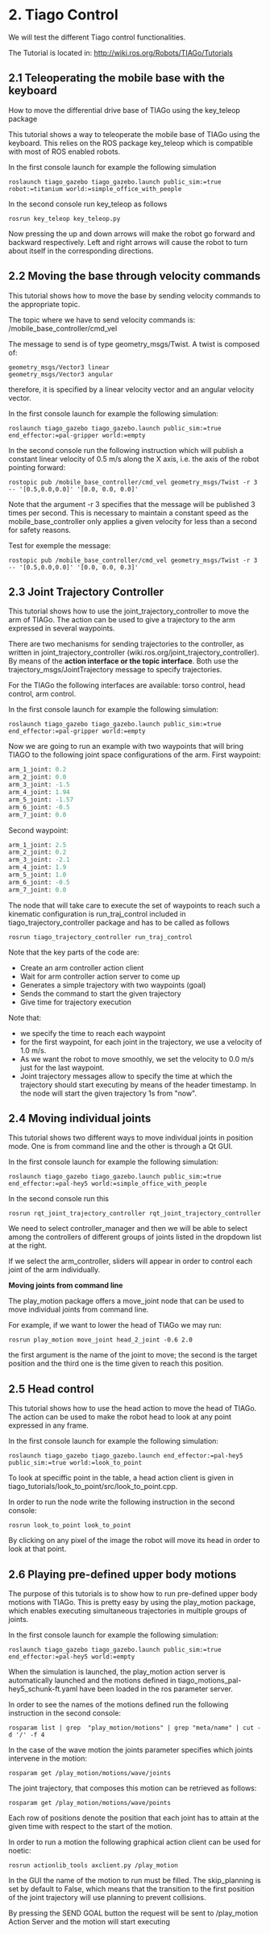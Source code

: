 # **2. Tiago Control**
We will test the different Tiago control functionalities.

The Tutorial is located in: http://wiki.ros.org/Robots/TIAGo/Tutorials

## **2.1 Teleoperating the mobile base with the keyboard**
How to move the differential drive base of TIAGo using the key_teleop package

This tutorial shows a way to teleoperate the mobile base of TIAGo using the keyboard. This relies on the ROS package key_teleop which is compatible with most of ROS enabled robots.

In the first console launch for example the following simulation
```shell
roslaunch tiago_gazebo tiago_gazebo.launch public_sim:=true robot:=titanium world:=simple_office_with_people
```
In the second console run key_teleop as follows
```shell
rosrun key_teleop key_teleop.py
```
Now pressing the up and down arrows will make the robot go forward and backward respectively. Left and right arrows will cause the robot to turn about itself in the corresponding directions.

## **2.2 Moving the base through velocity commands**
This tutorial shows how to move the base by sending velocity commands to the appropriate topic.

The topic where we have to send velocity commands is: /mobile_base_controller/cmd_vel

The message to send is of type geometry_msgs/Twist. A twist is composed of:
```shell
geometry_msgs/Vector3 linear
geometry_msgs/Vector3 angular
```
therefore, it is specified by a linear velocity vector and an angular velocity vector.

In the first console launch for example the following simulation:
```shell
roslaunch tiago_gazebo tiago_gazebo.launch public_sim:=true end_effector:=pal-gripper world:=empty
```
In the second console run the following instruction which will publish a constant linear velocity of 0.5 m/s along the X axis, i.e. the axis of the robot pointing forward:
```shell
rostopic pub /mobile_base_controller/cmd_vel geometry_msgs/Twist -r 3 -- '[0.5,0.0,0.0]' '[0.0, 0.0, 0.0]'
```
Note that the argument -r 3 specifies that the message will be published 3 times per second. This is necessary to maintain a constant speed as the mobile_base_controller only applies a given velocity for less than a second for safety reasons.

Test for exemple the message:
```shell
rostopic pub /mobile_base_controller/cmd_vel geometry_msgs/Twist -r 3 -- '[0.5,0.0,0.0]' '[0.0, 0.0, 0.3]'
```
## **2.3 Joint Trajectory Controller**
This tutorial shows how to use the joint_trajectory_controller to move the arm of TIAGo. The action can be used to give a trajectory to the arm expressed in several waypoints.

There are two mechanisms for sending trajectories to the controller, as written in joint_trajectory_controller (wiki.ros.org/joint_trajectory_controller). By means of the **action interface or the topic interface**. Both use the trajectory_msgs/JointTrajectory message to specify trajectories.

For the TIAGo the following interfaces are available: torso control, head control, arm control. 

In the first console launch for example the following simulation:
```shell
roslaunch tiago_gazebo tiago_gazebo.launch public_sim:=true end_effector:=pal-gripper world:=empty
```
Now we are going to run an example with two waypoints that will bring TIAGO to the following joint space configurations of the arm. First waypoint:
```python
arm_1_joint: 0.2
arm_2_joint: 0.0
arm_3_joint: -1.5
arm_4_joint: 1.94
arm_5_joint: -1.57
arm_6_joint: -0.5
arm_7_joint: 0.0
```
Second waypoint:
```python
arm_1_joint: 2.5
arm_2_joint: 0.2
arm_3_joint: -2.1
arm_4_joint: 1.9
arm_5_joint: 1.0
arm_6_joint: -0.5
arm_7_joint: 0.0
```
The node that will take care to execute the set of waypoints to reach such a kinematic configuration is run_traj_control included in tiago_trajectory_controller package and has to be called as follows
```shell
rosrun tiago_trajectory_controller run_traj_control
```
Note that the key parts of the code are:

- Create an arm controller action client
- Wait for arm controller action server to come up
- Generates a simple trajectory with two waypoints (goal)
- Sends the command to start the given trajectory
- Give time for trajectory execution

Note that:
- we specify the time to reach each waypoint
- for the first waypoint, for each joint in the trajectory, we use a velocity of 1.0 m/s. 
- As we want the robot to move smoothly, we set the velocity to 0.0 m/s just for the last waypoint.
- Joint trajectory messages allow to specify the time at which the trajectory should start executing by means of the header timestamp. In the node will start the given trajectory 1s from "now".

## **2.4 Moving individual joints**
This tutorial shows two different ways to move individual joints in position mode. One is from command line and the other is through a Qt GUI.

In the first console launch for example the following simulation:
```shell
roslaunch tiago_gazebo tiago_gazebo.launch public_sim:=true end_effector:=pal-hey5 world:=simple_office_with_people
```
In the second console run this
```shell
rosrun rqt_joint_trajectory_controller rqt_joint_trajectory_controller
```
We need to select controller_manager and then we will be able to select among the controllers of different groups of joints listed in the dropdown list at the right.

If we select the arm_controller, sliders will appear in order to control each joint of the arm individually.

**Moving joints from command line**

The play_motion package offers a move_joint node that can be used to move individual joints from command line.

For example, if we want to lower the head of TIAGo we may run:
```shell
rosrun play_motion move_joint head_2_joint -0.6 2.0
```
 the first argument is the name of the joint to move; the second is the target position and the third one is the time given to reach this position.

## **2.5 Head control**
This tutorial shows how to use the head action to move the head of TIAGo. The action can be used to make the robot head to look at any point expressed in any frame.

In the first console launch for example the following simulation:
```shell
roslaunch tiago_gazebo tiago_gazebo.launch end_effector:=pal-hey5 public_sim:=true world:=look_to_point
```
To look at speciffic point in the table, a head action client is given in tiago_tutorials/look_to_point/src/look_to_point.cpp.

In order to run the node write the following instruction in the second console:
```shell
rosrun look_to_point look_to_point
```
By clicking on any pixel of the image the robot will move its head in order to look at that point.

## **2.6 Playing pre-defined upper body motions**
The purpose of this tutorials is to show how to run pre-defined upper body motions with TIAGo. This is pretty easy by using the play_motion package, which enables executing simultaneous trajectories in multiple groups of joints.

In the first console launch for example the following simulation:
```shell
roslaunch tiago_gazebo tiago_gazebo.launch public_sim:=true end_effector:=pal-hey5 world:=empty
```
When the simulation is launched, the play_motion action server is automatically launched and the motions defined in tiago_motions_pal-hey5_schunk-ft.yaml have been loaded in the ros parameter server.

In order to see the names of the motions defined run the following instruction in the second console:
```shell
rosparam list | grep  "play_motion/motions" | grep "meta/name" | cut -d '/' -f 4
```
In the case of the wave motion the joints parameter specifies which joints intervene in the motion:
```shell
rosparam get /play_motion/motions/wave/joints
```
The joint trajectory, that composes this motion can be retrieved as follows:
```shell
rosparam get /play_motion/motions/wave/points
```
Each row of positions denote the position that each joint has to attain at the given time with respect to the start of the motion.

In order to run a motion the following graphical action client can be used for noetic:
```shell
rosrun actionlib_tools axclient.py /play_motion
```
In the GUI the name of the motion to run must be filled. The skip_planning is set by default to False, which means that the transition to the first position of the joint trajectory will use planning to prevent collisions.

By pressing the SEND GOAL button the request will be sent to /play_motion Action Server and the motion will start executing 